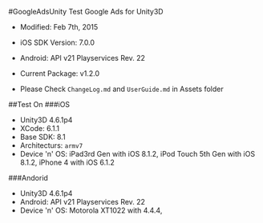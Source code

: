 #GoogleAdsUnity
Test Google Ads for Unity3D

* Modified: Feb 7th, 2015
* iOS SDK Version: 7.0.0
* Android: API v21 Playservices Rev. 22
* Current Package: v1.2.0

* Please Check `ChangeLog.md` and `UserGuide.md` in Assets folder

##Test On
###iOS
- Unity3D 4.6.1p4
- XCode: 6.1.1
- Base SDK: 8.1
- Architecturs: `armv7`
- Device 'n' OS: iPad3rd Gen with iOS 8.1.2, iPod Touch 5th Gen with iOS 8.1.2, iPhone 4 with iOS 6.1.2

###Andorid
- Unity3D 4.6.1p4
- Android: API v21 Playservices Rev. 22
- Device 'n' OS: Motorola XT1022 with 4.4.4,
